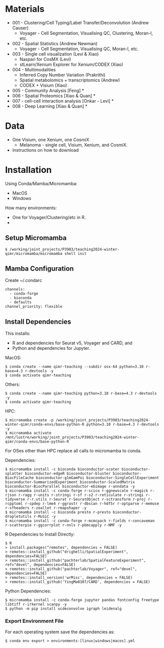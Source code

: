 # Materials

* 001 - Clustering/Cell Typing/Label Transfer/Deconvolution (Andrew Causer)
  * Voyager - Cell Segmentation, Visualising QC, Clustering, Moran-I, etc.
* 002 - Spatial Statistics (Andrew Newman)
  * Voyager - Cell Segmentation, Visualising QC, Moran-I, etc.
* 003 - Single cell visualization (Levi & Xiao)
  * Naspari for CosMX (Levi)
  * stLearn/Xenium Explorer for Xenium/CODEX (Xiao)
* 004 - Multimodalities 
  * Inferred Copy Number Variation (Prakrithi)
  * Spatial metabolomics + transcriptomics (Andrew)
  * CODEX + Visium (Xiao)
* 005 - Community Analysis [Feng]
  *
* 006 - Spatial Proteomics [Xiao & Quan]
  * 
* 007 - cell-cell interaction analysis [Onkar - Levi]
  * 
* 008 - Deep Learning [Xiao & Quan]
  * 

# Data

* One Visium, one Xenium, one CosmiX
  * Melanoma - single cell, Visium, Xenium, and CosmiX.
* Instructions on how to download

# Installation

Using Conda/Mamba/Micromamba:
* MacOS
* Windows

How many environments:
* One for Voyager/Clustering/etc in R.
* 

## Setup Micromamba
```
$ /working/joint_projects/P3903/teaching2024-winter-qimr/micromamba/micromamba shell init
```

## Mamba Configuration

Create ~/.condarc

```
channels:
  - conda-forge
  - bioconda
  - defaults
channel_priority: flexible
```

## Install Dependencies
This installs:
 * R and dependencies for Seurat v5, Voyager and CARD, and
 * Python and dependencies for Jupyter.

MacOS:

```
$ conda create --name qimr-teaching --subdir osx-64 python=3.10 r-base=4.3 r-devtools -y
$ conda activate qimr-teaching
```

Others:
```
$ conda create --name qimr-teaching python=3.10 r-base=4.3 r-devtools -y
$ conda activate qimr-teaching
```

HPC:
```
$ micromamba create -p /working/joint_projects/P3903/teaching2024-winter-qimr/conda-envs/base-python-R python=3.10 r-base=4.3 r-devtools -y
$ micromamba activate /mnt/lustre/working/joint_projects/P3903/teaching2024-winter-qimr/conda-envs/base-python-R
```

For OSes other than HPC replace all calls to micromamba to conda.

Dependencies:
```
$ micromamba install -c bioconda bioconductor-scater bioconductor-splatter bioconductor-edgeR bioconductor-bluster bioconductor-BiocFileCache bioconductor-glmGamPoi bioconductor-SingleCellExperiment bioconductor-SummarizedExperiment bioconductor-ScaledMatrix bioconductor-BiocParallel bioconductor-ebimage r-anndata -y
$ micromamba install -c conda-forge r-scico r-ggnewscale r-magick r-rjson r-ragg r-units r-stringi r-sf r-s2 r-reticulate r-stringi r-tidyverse r-r.utils r-Seurat r-SeuratObject r-sctransform r-proj r-rcpptoml r-spdep r-lme4 r-ggrastr r-dbscan r-hdf5r r-optparse r-memuse r-sfheaders r-zeallot r-rmapshaper -y
$ micromamba install -c bioconda presto r-presto bioconductor-dropletutils r-MuSiC -y 
$ micromamba install -c conda-forge r-mcmcpack r-fields r-concaveman r-scatterpie r-ggcorrplot r-nnls r-pbmcapply r-NMF -y
```

R Dependencies to Install Directly:
```
$ R
> install.packages("remotes", dependencies = FALSE)
> remotes::install_github("drighelli/SpatialExperiment", dependencies=FALSE)
> remotes::install_github("pachterlab/SpatialFeatureExperiment", ref="devel", dependencies=FALSE)
> remotes::install_github("pachterlab/Voyager", ref="devel", dependencies=FALSE)
> remotes::install_version('wrMisc', dependencies = FALSE)
> remotes::install_github('YingMa0107/CARD', dependencies = FALSE)
```

Python Dependencies:
```
$ micromamba install -c conda-forge jupyter pandas fontconfig freetype libtiff r-irkernel scanpy -y
$ python -m pip install ucdeconvolve igraph leidenalg
```

### Export Environment File

For each operating system save the dependencies as:

```
$ conda env export > environments-[linux|windows|macos].yml
```
